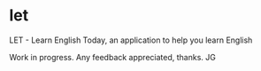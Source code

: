 # let
 LET - Learn English Today, an application to help you learn English







Work in progress.
Any feedback appreciated, thanks.
JG